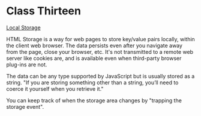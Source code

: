 # Class Thirteen

[Local Storage](http://diveinto.html5doctor.com/storage.html)

HTML Storage is a way for web pages to store key/value pairs locally, within the client web browser. The data persists even after you navigate away from the page, close your browser, etc. It's not transmitted to a remote web server like cookies are, and is available even when third-party browser plug-ins are not. 

The data can be any type supported by JavaScript but is usually stored as a string. "If you are storing something other than a string, you’ll need to coerce it yourself when you retrieve it."

You can keep track of when the storage area changes by "trapping the storage event".